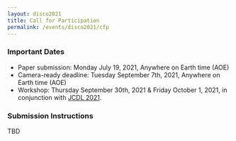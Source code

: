 ```yaml
---
layout: disco2021
title: Call for Participation
permalink: /events/disco2021/cfp
---
```

### Important Dates
- Paper submission: Monday July 19, 2021, Anywhere on Earth time (AOE)
- Camera-ready deadline: Tuesday September 7th, 2021, Anywhere on Earth time (AOE)
- Workshop: Thursday September 30th, 2021 & Friday October 1, 2021, in conjunction with [JCDL 2021](https://2021.jcdl.org).


### Submission Instructions
TBD
